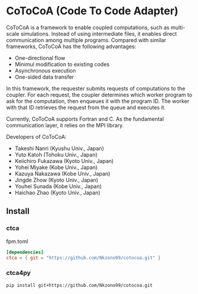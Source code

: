 CoToCoA (Code To Code Adapter)
=====

CoToCoA is a framework to enable coupled computations, such as multi-scale simulations. Instead of using intermediate files, it enables direct communication among multiple programs.
Compared with similar frameworks, CoToCoA has the following advantages:
- One-directional flow
- Minimul modification to existing codes
- Asynchronous execution
- One-sided data transfer

In this framework, the requester submits requests of computations to the coupler. For each request, the coupler determines which worker program to ask for the computation, then enqueues it with the program ID. The worker with that ID retrieves the request from the queue and executes it.

Currently, CoToCoA supports Fortran and C. As the fundamental communication layer, it relies on the MPI library.

Developers of CoToCoA:
- Takeshi Nanri (Kyushu Univ., Japan)
- Yuto Katoh (Tohoku Univ., Japan)
- Keiichiro Fukazawa (Kyoto Univ., Japan)
- Yohei Miyake (Kobe Univ., Japan)
- Kazuya Nakazawa (Kobe Univ., Japan)
- Jingde Zhow (Kyoto Univ., Japan)
- Youhei Sunada (Kobe Univ., Japan)
- Haichao Zhao (Kyoto Univ., Japan)

## Install

### ctca
fpm.toml

```toml
[dependencies]
ctca = { git = "https://github.com/Nkzono99/cotocoa.git" }
```

### ctca4py
```bash
pip install git+https://github.com/Nkzono99/cotocoa.git
```